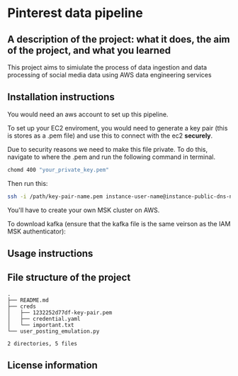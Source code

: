 
# Pinterest data pipeline

## A description of the project: what it does, the aim of the project, and what you learned
This project aims to simiulate the process of data ingestion and data processing of social media data using AWS data engineering services

## Installation instructions
You would need an aws account to set up this pipeline.

To set up your EC2 enviroment, you would need to generate a key pair (this is stores as a .pem file) and use this to connect with the ec2 **securely**.

Due to security reasons we need to make this file private. To do this, navigate to where the .pem and run the following command in terminal.

```bash
chomd 400 "your_private_key.pem"
```

Then run this:

```bash
ssh -i /path/key-pair-name.pem instance-user-name@instance-public-dns-name
```

You'll have to create your own MSK cluster on AWS.

To download kafka (ensure that the kafka file is the same veirson as the IAM MSK authenticator):

## Usage instructions

## File structure of the project
```
.
├── README.md
├── creds
│   ├── 1232252d77df-key-pair.pem
│   ├── credential.yaml
│   └── important.txt
└── user_posting_emulation.py

2 directories, 5 files
```
## License information